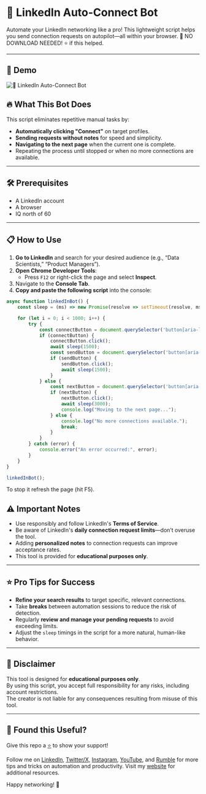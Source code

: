 # 🤖 LinkedIn Auto-Connect Bot

Automate your LinkedIn networking like a pro! This lightweight script helps you send connection requests on autopilot—all within your browser. 🚀
NO DOWNLOAD NEEDED!
⭐ if this helped.

---

## 🎥 Demo

![🤖 LinkedIn Auto-Connect Bot](https://i.giphy.com/media/v1.Y2lkPTc5MGI3NjExaGRncGRhY2xreXJhYmV4enVyZzhoY3l5OXpuemI5NGwxMXpjaTI4ayZlcD12MV9pbnRlcm5hbF9naWZfYnlfaWQmY3Q9Zw/JKunsuORznBN40VawJ/giphy.gif)



## 🔥 What This Bot Does

This script eliminates repetitive manual tasks by:
- **Automatically clicking "Connect"** on target profiles.
- **Sending requests without notes** for speed and simplicity.
- **Navigating to the next page** when the current one is complete.
- Repeating the process until stopped or when no more connections are available.

---

## 🛠️ Prerequisites

- A LinkedIn account
- A browser
- IQ north of 60
---

## 📋 How to Use

1. **Go to LinkedIn** and search for your desired audience (e.g., “Data Scientists,” “Product Managers”).
2. **Open Chrome Developer Tools**:
   - Press `F12` or right-click the page and select **Inspect**.
3. Navigate to the **Console Tab**.
4. **Copy and paste the following script** into the console:

```javascript
async function linkedInBot() {
    const sleep = (ms) => new Promise(resolve => setTimeout(resolve, ms));

    for (let i = 0; i < 1000; i++) {
        try {
            const connectButton = document.querySelector('button[aria-label*="Invite"][aria-label*="connect"]');
            if (connectButton) {
                connectButton.click();
                await sleep(1500);
                const sendButton = document.querySelector('button[aria-label="Send without a note"]');
                if (sendButton) {
                    sendButton.click();
                    await sleep(1500);
                }
            } else {
                const nextButton = document.querySelector('button[aria-label="Next"]');
                if (nextButton) {
                    nextButton.click();
                    await sleep(3000);
                    console.log("Moving to the next page...");
                } else {
                    console.log("No more connections available.");
                    break;
                }
            }
        } catch (error) {
            console.error("An error occurred:", error);
        }
    }
}

linkedInBot();
```
To stop it refresh the page (hit F5). 

## ⚠️ Important Notes

- Use responsibly and follow LinkedIn's **Terms of Service**.
- Be aware of LinkedIn's **daily connection request limits**—don’t overuse the tool.
- Adding **personalized notes** to connection requests can improve acceptance rates.
- This tool is provided for **educational purposes only**.

---

## ⭐ Pro Tips for Success

- **Refine your search results** to target specific, relevant connections.
- Take **breaks** between automation sessions to reduce the risk of detection.
- Regularly **review and manage your pending requests** to avoid exceeding limits.
- Adjust the `sleep` timings in the script for a more natural, human-like behavior.

---

## 🚫 Disclaimer

This tool is designed for **educational purposes only**.  
By using this script, you accept full responsibility for any risks, including account restrictions.  
The creator is not liable for any consequences resulting from misuse of this tool.

---

## 🌟 Found this Useful?

Give this repo a [⭐](https://github.com/DoingFedTime/LinkedInAuto-ConnectBot/stargazers) to show your support!

Follow me on [LinkedIn](https://www.linkedin.com/in/sam-bent/), [Twitter/X](https://twitter.com/DoingFedTime), [Instagram](https://www.instagram.com/sambentoffical/), [YouTube](https://youtube.com/@sam_bent), and [Rumble](https://rumble.com/c/DoingFedTime) for more tips and tricks on automation and productivity. Visit my [website](https://www.sambent.com) for additional resources.

Happy networking! 🎯
